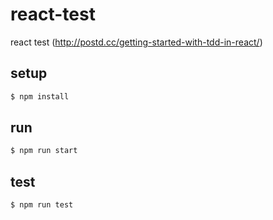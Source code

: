 # react-test
react test (http://postd.cc/getting-started-with-tdd-in-react/)

## setup
```bash
$ npm install
```

## run
```bash
$ npm run start
```

## test
```bash
$ npm run test
```
